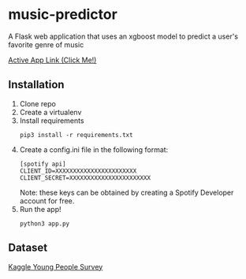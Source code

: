 # music-predictor

A Flask web application that uses an xgboost model to predict a user's favorite genre of music

[Active App Link (Click Me!)](http://35.203.81.177:8080/)

## Installation

1) Clone repo 
2) Create a virtualenv 
3) Install requirements
    ```text
    pip3 install -r requirements.txt
    ```
4) Create a config.ini file in the following format:
    ```text
    [spotify api]
    CLIENT_ID=XXXXXXXXXXXXXXXXXXXXXXX
    CLIENT_SECRET=XXXXXXXXXXXXXXXXXXXXXXX
    ```
    Note: these keys can be obtained by creating a Spotify Developer account for free.
5) Run the app!
    ```text
    python3 app.py
    ```

## Dataset
[Kaggle Young People Survey](https://www.kaggle.com/miroslavsabo/young-people-survey)
